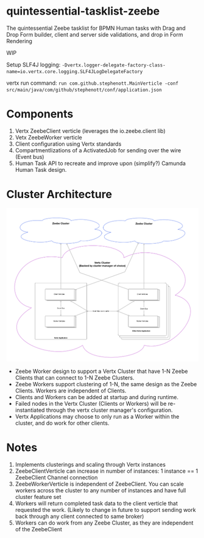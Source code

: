 # quintessential-tasklist-zeebe
The quintessential Zeebe tasklist for BPMN Human tasks with Drag and Drop Form builder, client and server side validations, and drop in Form Rendering

WIP

Setup SLF4J logging: `-Dvertx.logger-delegate-factory-class-name=io.vertx.core.logging.SLF4JLogDelegateFactory`

vertx run command: `run com.github.stephenott.MainVerticle -conf src/main/java/com/github/stephenott/conf/application.json`

# Components

1. Vertx ZeebeClient verticle (leverages the io.zeebe.client lib)
1. Vetx ZeebeWorker verticle
1. Client configuration using Vertx standards
1. Compartmentlizations of a ActivatedJob for sending over the wire (Event bus)
1. Human Task API to recreate and improve upon (simplify?) Camunda Human Task design.

# Cluster Architecture

![cluster-arch](./docs/design/Cluster-Arch.png)

- Zeebe Worker design to support a Vertx Cluster that have 1-N Zeebe Clients that can connect to 1-N Zeebe Clusters.
- Zeebe Workers support clustering of 1-N, the same design as the Zeebe Clients.  Workers are independent of Clients.
- Clients and Workers can be added at startup and during runtime.
- Failed nodes in the Vertx Cluster (Clients or Workers) will be re-instantiated through the vertx cluster manager's configuration. 
- Vertx Applications may choose to only run as a Worker within the cluster, and do work for other clients.

# Notes

1. Implements clusterings and scaling through Vertx instances
1. ZeebeClientVerticle can increase in number of instances: 1 instance == 1 ZeebeClient Channel connection
1. ZeebeWorkerVerticle is independent of ZeebeClient.  You can scale workers across the cluster to any number of instances and have full cluster feature set
1. Workers will return completed task data to the client verticle that requested the work. (Likely to change in future to support sending work back through any client connected to same broker)
1. Workers can do work from any Zeebe Cluster, as they are independent of the ZeebeClient